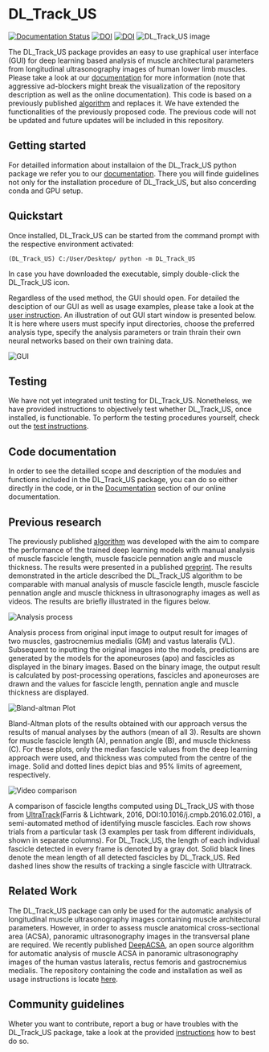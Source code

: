 # DL_Track_US

[![Documentation Status](https://readthedocs.org/projects/dltrack/badge/?version=latest)](https://dltrack.readthedocs.io/en/latest/?badge=latest)
[![DOI](https://zenodo.org/badge/DOI/10.5281/zenodo.7866598.svg)](https://doi.org/10.5281/zenodo.7866598)
[![DOI](https://joss.theoj.org/papers/10.21105/joss.05206/status.svg)](https://doi.org/10.21105/joss.05206)
![DL_Track_US image](./Figures/home_im.png)

The DL_Track_US package provides an easy to use graphical user interface (GUI) for deep learning based analysis of muscle architectural parameters from longitudinal ultrasonography images of human lower limb muscles. Please take a look at our [documentation](https://dltrack.readthedocs.io/en/latest/index.html) for more information (note that aggressive ad-blockers might break the visualization of the repository description as well as the online documentation).
This code is based on a previously published [algorithm](https://github.com/njcronin/DL_Track) and replaces it. We have extended the functionalities of the previously proposed code. The previous code will not be updated and future updates will be included in this repository. 

## Getting started

For detailled information about installaion of the DL_Track_US python package we refer you to our [documentation](https://dltrack.readthedocs.io/en/latest/installation.html). There you will finde guidelines not only for the installation procedure of DL_Track_US, but also concerding conda and GPU setup.

## Quickstart

Once installed, DL_Track_US can be started from the command prompt with the respective environment activated:

``(DL_Track_US) C:/User/Desktop/ python -m DL_Track_US`` 

In case you have downloaded the executable, simply double-click the DL_Track_US icon.

Regardless of the used method, the GUI should open. For detailed the desciption of our GUI as well as usage examples, please take a look at the [user instruction](https://github.com/PaulRitsche/DL_Track_US/tree/main/docs/usage). An illustration of out GUI start window is presented below. It is here where users must specify input directories, choose the preferred analysis type, specify the analysis parameters or train thrain their own neural networks based on their own training data. 

![GUI](./Figures/Figure_GUI.png)

## Testing

We have not yet integrated unit testing for DL_Track_US. Nonetheless, we have provided instructions to objectively test whether DL_Track_US, once installed, is functionable. To perform the testing procedures yourself, check out the [test instructions](https://github.com/PaulRitsche/DLTrack/blob/main/tests/DL_Track_US_tests.pdf).

## Code documentation 

In order to see the detailled scope and description of the modules and functions included in the DL_Track_US package, you can do so either directly in the code, or in the [Documentation](https://dltrack.readthedocs.io/en/latest/modules.html#documentation) section of our online documentation.

## Previous research

The previously published [algorithm](https://github.com/njcronin/DL_Track_US) was developed with the aim to compare the performance of the trained deep learning models with manual analysis of muscle fascicle length, muscle fascicle pennation angle and muscle thickness. The results were presented in a published [preprint](https://arxiv.org/pdf/2009.04790.pdf). The results demonstrated in the article described the DL_Track_US algorithm to be comparable with manual analysis of muscle fascicle length, muscle fascicle pennation angle and muscle thickness in ultrasonography images as well as videos. The results are briefly illustrated in the figures below.

![Analysis process](./Figures/Figure_analysis.png)

Analysis process from original input image to output result for images of two muscles, gastrocnemius medialis (GM) and vastus lateralis (VL). Subsequent to inputting the original images into the models, predictions are generated by the models for the aponeuroses (apo) and fascicles as displayed in the binary images. Based on the binary image, the output result is calculated by post-processing operations, fascicles and aponeuroses are drawn and the values for fascicle length, pennation angle and muscle thickness are displayed.

![Bland-altman Plot](./Figures/Figure_B-A.png)

Bland-Altman plots of the results obtained with our approach versus the results of manual analyses by the authors (mean of all 3). Results are shown for muscle fascicle length (A), pennation angle (B), and muscle thickness (C). For these plots, only the median fascicle values from the deep learning approach were used, and thickness was computed from the centre of the image. Solid and dotted lines depict bias and 95% limits of agreement, respectively.

![Video comparison](./Figures/Figure_video.png)

A comparison of fascicle lengths computed using DL_Track_US with those from [UltraTrack](https://sites.google.com/site/ultratracksoftware/home)(Farris & Lichtwark, 2016, DOI:10.1016/j.cmpb.2016.02.016), a semi-automated method of identifying muscle fascicles. Each row shows trials from a particular task (3 examples per task from different individuals, shown in separate columns). For DL_Track_US, the length of each individual fascicle detected in every frame is denoted by a gray dot. Solid black lines denote the mean length of all detected fascicles by DL_Track_US. Red dashed lines show the results of tracking a single fascicle with Ultratrack.

## Related Work

The DL_Track_US package can only be used for the automatic analysis of longitudinal muscle ultrasonography images containing muscle architectural parameters. However, in order to assess muscle anatomical cross-sectional area (ACSA), panoramic ultrasonography images in the transversal plane are required. We recently published [DeepACSA](https://journals.lww.com/acsm-msse/Abstract/2022/12000/DeepACSA__Automatic_Segmentation_of.21.aspx), an open source algorithm for automatic analysis of muscle ACSA in panoramic ultrasonography images of the human vastus lateralis, rectus femoris and gastrocnemius medialis. The repository containing the code and installation as well as usage instructions is locate [here](https://github.com/PaulRitsche/DeepACSA).

## Community guidelines

Wheter you want to contribute, report a bug or have troubles with the DL_Track_US package, take a look at the provided [instructions](https://dltrack.readthedocs.io/en/latest/contribute.html) how to best do so.
